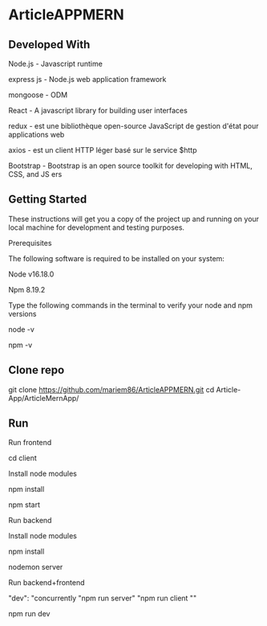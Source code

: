 # ArticleAPPMERN
## Developed With
Node.js - Javascript runtime


express js -  Node.js web application framework


mongoose - ODM

React - A javascript library for building user interfaces


redux - est une bibliothèque open-source JavaScript de gestion d'état pour applications web

axios -  est un client HTTP léger basé sur le service $http


Bootstrap  - Bootstrap is an open source toolkit for developing with HTML, CSS, and JS
ers

## Getting Started

These instructions will get you a copy of the project up and running on your local machine for development and testing purposes.

Prerequisites


The following software is required to be installed on your system:


Node v16.18.0


Npm 8.19.2


Type the following commands in the terminal to verify your node and npm versions

node -v


npm -v





## Clone repo


git clone https://github.com/mariem86/ArticleAPPMERN.git
cd Article-App/ArticleMernApp/






## Run


Run frontend



cd client


Install node modules


npm install


npm start


Run backend

Install node modules


npm install


nodemon server


Run backend+frontend


"dev": "concurrently \"npm run server\" \"npm run client \""




npm run dev

